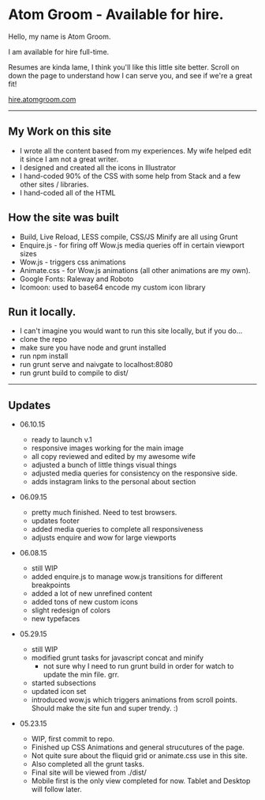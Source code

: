 # Atom Groom - Available for hire.

Hello, my name is Atom Groom.

I am available for hire full-time.

Resumes are kinda lame, I think you'll like this little site better. Scroll on down the page to understand how I can serve you, and see if we're a great fit!

[hire.atomgroom.com](hire.atomgroom.com) 

* * *

## My Work on this site
* I wrote all the content based from my experiences. My wife helped edit it since I am not a great writer.
* I designed and created all the icons in Illustrator
* I hand-coded 90% of the CSS with some help from Stack and a few other sites / libraries.
* I hand-coded all of the HTML

## How the site was built
* Build, Live Reload, LESS compile, CSS/JS Minify are all using Grunt
* Enquire.js - for firing off Wow.js media queries off in certain viewport sizes
* Wow.js - triggers css animations
* Animate.css - for Wow.js animations (all other animations are my own).
* Google Fonts: Raleway and Roboto
* Icomoon: used to base64 encode my custom icon library

## Run it locally.
* I can't imagine you would want to run this site locally, but if you do...
* clone the repo
* make sure you have node and grunt installed
* run npm install
* run grunt serve and naivgate to localhost:8080
* run grunt build to compile to dist/



* * * 

## Updates

* 06.10.15
	* ready to launch v.1 
	* responsive images working for the main image
	* all copy reviewed and edited by my awesome wife
	* adjusted a bunch of little things visual things
	* adjusted media queries for consistency on the responsive side.
	* adds instagram links to the personal about section

* 06.09.15
	* pretty much finished.  Need to test browsers.
	* updates footer
	* added media queries to complete all responsiveness
	* adjusts enquire and wow for large viewports

* 06.08.15
	* still WIP
	* added enquire.js to manage wow.js transitions for different breakpoints
	* added a lot of new unrefined content
	* added tons of new custom icons
	* slight redesign of colors
	* new typefaces

* 05.29.15
	* still WIP
	* modified grunt tasks for javascript concat and minify
		* not sure why I need to run grunt build in order for watch to update the min file. grr. 	
	* started subsections
	* updated icon set
	* introduced wow.js which triggers animations from scroll points.  Should make the site fun and super trendy. :)
	


* 05.23.15
	* WIP, first commit to repo.  
	* Finished up CSS Animations and general strucutures of the page.
	* Not quite sure about the fliquid grid or animate.css use in this site. 
	* Also completed all the grunt tasks. 
	* Final site will be viewed from ./dist/
	* Mobile first is the only view completed for now. Tablet and Desktop will follow later.	